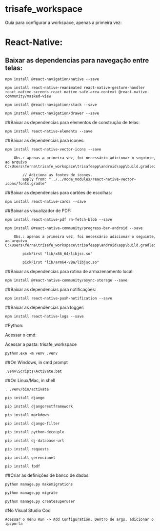 # trisafe_workspace
Guia para configurar a workspace, apenas a primeira vez:

# React-Native:

## Baixar as dependencias para navegação entre telas:

	npm install @react-navigation/native --save
	
	npm install react-native-reanimated react-native-gesture-handler react-native-screens react-native-safe-area-context @react-native-community/masked-view
	
	npm install @react-navigation/stack --save
	
	npm install @react-navigation/drawer --save

##Baixar as dependencias para elementos de construção de telas:

	npm install react-native-elements --save
	
##Baixar as dependencias para ícones:

	npm install react-native-vector-icons --save
	
		Obs.: apenas a primeira vez, foi necessário adicionar o seguinte, ao arquivo C:\Users\ferna\trisafe_workspace\trisafeapp\android\app\build.gradle:
		
			// Adiciona as fontes de icones.
			apply from: "../../node_modules/react-native-vector-icons/fonts.gradle"

##Baixar as dependencias para cartões de escolhas:

	npm install react-native-cards --save

##Baixar as visualizador de PDF:	

	npm install react-native-pdf rn-fetch-blob --save
	
	npm install @react-native-community/progress-bar-android --save
	
		Obs.: apenas a primeira vez, foi necessário adicionar o seguinte, ao arquivo C:\Users\ferna\trisafe_workspace\trisafeapp\android\app\build.gradle:
		
			pickFirst "lib/x86_64/libjsc.so"
			
			pickFirst "lib/arm64-v8a/libjsc.so"
	
##Baixar as dependencias para rotina de armazenamento local:

	npm install @react-native-community/async-storage --save
	
##Baixar as dependencias para notificações:
	
	npm install react-native-push-notification --save

##Baixar as dependencias para logger:

	npm install react-native-logs --save
	
	
#Python:

Acessar o cmd:

Acessar a pasta: trisafe_workspace

	python.exe -m venv .venv

##On Windows, in cmd prompt

	.venv\Scripts\Activate.bat

##On Linux/Mac, in shell

	. .venv/bin/activate

	pip install django
	
	pip install djangorestframework
	
	pip install markdown
	
	pip install django-filter
	
	pip install python-decouple
	
	pip install dj-database-url
	
	pip install requests
	
	pip install gerencianet
	
	pip install fpdf

##Criar as definições de banco de dados:

	python manage.py makemigrations
	
	python manage.py migrate
	
	python manage.py createsuperuser

#No Visual Studio Cod
	
	Acessar o menu Run -> Add Configuration. Dentro de args, adicionar o ip:porta
